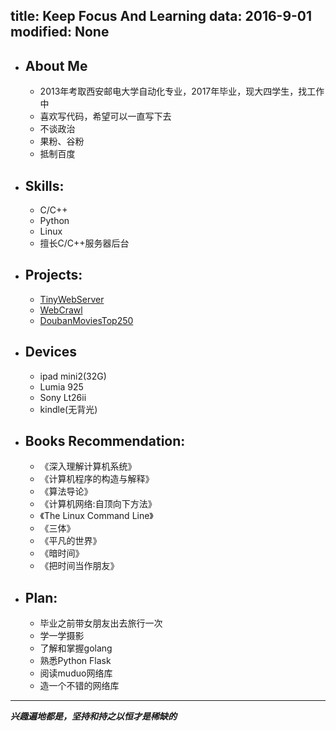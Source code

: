 title: Keep Focus And Learning
data: 2016-9-01
modified: None
---
- ## About Me
  - 2013年考取西安邮电大学自动化专业，2017年毕业，现大四学生，找工作中
  - 喜欢写代码，希望可以一直写下去
  - 不谈政治
  - 果粉、谷粉
  - 抵制百度

- ## Skills:
  - C/C++
  - Python
  - Linux
  - 擅长C/C++服务器后台

- ## Projects:
  - [TinyWebServer](https://github.com/Soyn/TinyWebServer)
  - [WebCrawl](https://github.com/Soyn/WebCrawl)
  - [DoubanMoviesTop250](https://github.com/Soyn/DoubanMoviesTop250)

- ## Devices
  - ipad mini2(32G)
  - Lumia 925
  - Sony Lt26ii
  - kindle(无背光)


- ## Books Recommendation:
  - 《深入理解计算机系统》
  - 《计算机程序的构造与解释》
  - 《算法导论》
  - 《计算机网络:自顶向下方法》
  - 《The Linux Command Line》
  - 《三体》
  - 《平凡的世界》
  - 《暗时间》
  - 《把时间当作朋友》

- ## Plan:
  - 毕业之前带女朋友出去旅行一次
  - 学一学摄影
  - 了解和掌握golang
  - 熟悉Python Flask
  - 阅读muduo网络库
  - 造一个不错的网络库

---
***兴趣遍地都是，坚持和持之以恒才是稀缺的***
